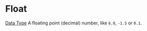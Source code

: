 # Float
[Data Type](../data_types.md)
A floating point (decimal) number, like `6.0`, `-1.5` or `0.1`.
